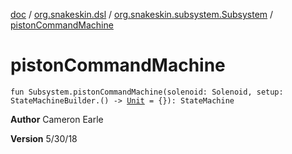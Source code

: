 [doc](../../index.md) / [org.snakeskin.dsl](../index.md) / [org.snakeskin.subsystem.Subsystem](index.md) / [pistonCommandMachine](./piston-command-machine.md)

# pistonCommandMachine

`fun Subsystem.pistonCommandMachine(solenoid: Solenoid, setup: StateMachineBuilder.() -> `[`Unit`](https://kotlinlang.org/api/latest/jvm/stdlib/kotlin/-unit/index.html)` = {}): StateMachine`

**Author**
Cameron Earle

**Version**
5/30/18

